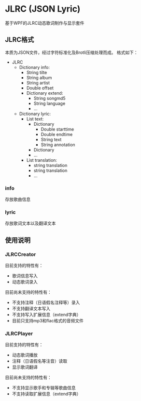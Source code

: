 # JLRC (JSON Lyric)
基于WPF的JLRC动态歌词制作与显示套件

## JLRC格式
本质为JSON文件，经过字符标准化及Brotli压缩处理而成。
格式如下：

- JLRC
  - Dictionary info:
    - String tilte
    - String album
    - String artist
    - Double offset
    - Dictionary extend:
      - String songmd5
      - String language
      - ...
  - Dictionary lyric:
    - List text:
      - Dictionary
        - Double starttime
        - Double endtime
        - String text
        - String annotation
      - Dictionary
      - ...
    - List translation:
      - string translation
      - string translation
      - ...
### info
存放歌曲信息
### lyric
存放歌词文本以及翻译文本

## 使用说明
### JLRCCreator
目前支持的特性有：

+ 歌词信息写入
+ 动态歌词录入

目前尚未支持的特性有：

- 不支持注释（日语假名注释等）录入
- 不支持翻译文本写入
- 不支持写入扩展信息（extend字典）
- 目前只支持mp3和flac格式的音频文件

### JLRCPlayer
目前支持的特性有：

+ 动态歌词播放
+ 注释（日语假名等注音）读取
+ 显示歌词翻译

目前尚未支持的特性有：

- 不支持显示歌手和专辑等歌曲信息
- 不支持读取扩展信息（extend字典）
